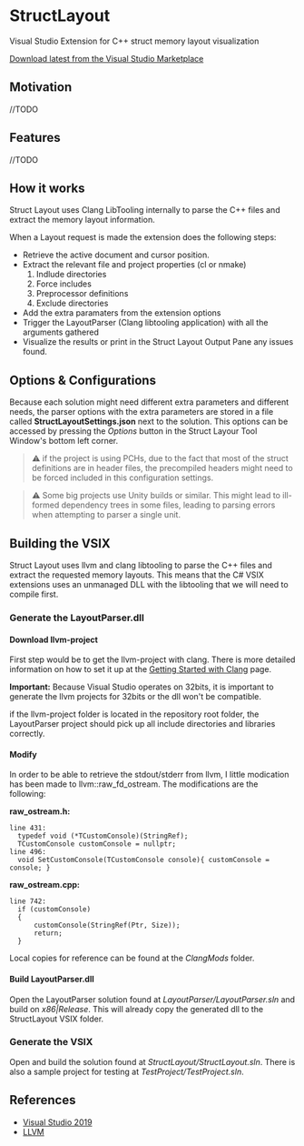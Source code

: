 # StructLayout
Visual Studio Extension for C++ struct memory layout visualization

[Download latest from the Visual Studio Marketplace](https://marketplace.visualstudio.com/items?itemName=RamonViladomat.StructLayout)

## Motivation

//TODO

## Features

//TODO

## How it works

Struct Layout uses Clang LibTooling internally to parse the C++ files and extract the memory layout information.

When a Layout request is made the extension does the following steps: 
+ Retrieve the active document and cursor position. 
+ Extract the relevant file and project properties (cl or nmake)
  1. Indlude directories
  2. Force includes
  3. Preprocessor definitions
  4. Exclude directories
+ Add the extra paramaters from the extension options
+ Trigger the LayoutParser (Clang libtooling application) with all the arguments gathered
+ Visualize the results or print in the Struct Layout Output Pane any issues found. 

## Options & Configurations

Because each solution might need different extra parameters and different needs, the parser options with the extra parameters are stored in a file called **StructLayoutSettings.json** next to the solution. This options can be accessed by pressing the *Options* button in the Struct Layour Tool Window's bottom left corner.

> :warning: if the project is using PCHs, due to the fact that most of the struct definitions are in header files, the precompiled headers might need to be forced included in this configuration settings. 

> :warning: Some big projects use Unity builds or similar. This might lead to ill-formed dependency trees in some files, leading to parsing errors when attempting to parser a single unit.

## Building the VSIX 

Struct Layout uses llvm and clang libtooling to parse the C++ files and extract the requested memory layouts. This means that the C# VSIX extensions uses an unmanaged DLL with the libtooling that we will need to compile first. 

### Generate the LayoutParser.dll

#### Download llvm-project
First step would be to get the llvm-project with clang. 
There is more detailed information on how to set it up at the [Getting Started with Clang](https://clang.llvm.org/get_started.html) page.

**Important:** Because Visual Studio operates on 32bits, it is important to generate the llvm projects for 32bits or the dll won't be compatible.

if the llvm-project folder is located in the repository root folder, the LayoutParser project should pick up all include directories and libraries correctly. 

#### Modify 
In order to be able to retrieve the stdout/stderr from llvm, I little modication has been made to llvm::raw_fd_ostream. 
The modifications are the following:

**raw_ostream.h:**
```
line 431:
  typedef void (*TCustomConsole)(StringRef);
  TCustomConsole customConsole = nullptr;
line 496: 
  void SetCustomConsole(TCustomConsole console){ customConsole = console; }
```

**raw_ostream.cpp:**
```
line 742:
  if (customConsole)
  {
      customConsole(StringRef(Ptr, Size));
      return;
  }
```

Local copies for reference can be found at the *ClangMods* folder.

#### Build LayoutParser.dll
Open the LayoutParser solution found at *LayoutParser/LayoutParser.sln* and build on *x86|Release*. This will already copy the generated dll to the StructLayout VSIX folder. 

### Generate the VSIX 
Open and build the solution found at *StructLayout/StructLayout.sln*.
There is also a sample project for testing at *TestProject/TestProject.sln*.

## References
- [Visual Studio 2019](https://visualstudio.microsoft.com/vs/)
- [LLVM](http://llvm.org/)
